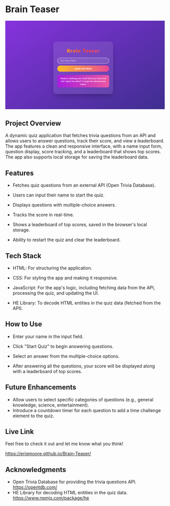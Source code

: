 
# Brain Teaser

![Brain Teaser Project Image](image.png)

## Project Overview
A dynamic quiz application that fetches trivia questions from an API and allows users to answer questions, track their score, and view a leaderboard. The app features a clean and responsive interface, with a name input form, question display, score tracking, and a leaderboard that shows top scores. The app also supports local storage for saving the leaderboard data.

## Features
- Fetches quiz questions from an external API (Open Trivia Database).

- Users can input their name to start the quiz.

- Displays questions with multiple-choice answers.

- Tracks the score in real-time.

- Shows a leaderboard of top scores, saved in the browser's local storage.

- Ability to restart the quiz and clear the leaderboard.

## Tech Stack
- HTML: For structuring the application.

- CSS: For styling the app and making it responsive.

- JavaScript: For the app's logic, including fetching data from the API, processing the quiz, and updating the UI.

- HE Library: To decode HTML entities in the quiz data (fetched from the API).

## How to Use
- Enter your name in the input field.

- Click "Start Quiz" to begin answering questions.

- Select an answer from the multiple-choice options.

- After answering all the questions, your score will be displayed along with a leaderboard of top scores.

## Future Enhancements
- Allow users to select specific categories of questions (e.g., general knowledge, science, entertainment).
- Introduce a countdown timer for each question to add a time challenge element to the quiz.

## Live Link
Feel free to check it out and let me know what you think!

https://eriqmoore.github.io/Brain-Teaser/


## Acknowledgments
- Open Trivia Database for providing the trivia questions API. https://opentdb.com/
- HE Library for decoding HTML entities in the quiz data. https://www.npmjs.com/package/he

